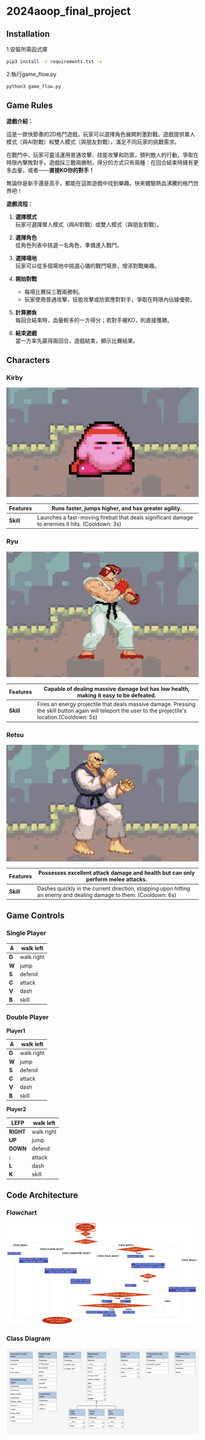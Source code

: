 # 2024aoop_final_project

## Installation

1.安裝所需函式庫

```cmd
pip3 install -r requirements.txt -v
```

2.執行game_flow.py

```cmd
python3 game_flow.py
```

## Game Rules

**遊戲介紹：**

這是一款快節奏的2D格鬥遊戲，玩家可以選擇角色展開刺激對戰。遊戲提供單人模式（與AI對戰）和雙人模式（與朋友對戰），滿足不同玩家的挑戰需求。  

在戰鬥中，玩家可靈活運用普通攻擊、技能攻擊和防禦，預判敵人的行動，爭取在時限內擊敗對手。遊戲採三戰兩勝制，得分的方式只有兩種：在回合結束時擁有更多血量，或者——**直接KO你的對手！**  

無論你是新手還是高手，都能在這款遊戲中找到樂趣。快來體驗熱血沸騰的格鬥世界吧！

**遊戲流程：**

1. **選擇模式**  
   玩家可選擇單人模式（與AI對戰）或雙人模式（與朋友對戰）。  

2. **選擇角色**  
   從角色列表中挑選一名角色，準備進入戰鬥。  

3. **選擇場地**  
   玩家可以從多個場地中挑選心儀的戰鬥場景，增添對戰樂趣。  

4. **開始對戰**  
   - 每場比賽採三戰兩勝制。  
   - 玩家使用普通攻擊、技能攻擊或防禦應對對手，爭取在時限內佔據優勢。  

5. **計算勝負**  
   每回合結束時，血量較多的一方得分；若對手被KO，則直接獲勝。  

6. **結束遊戲**  
   當一方率先贏得兩回合，遊戲結束，顯示比賽結果。  

## Characters

### Kirby

![Kirby](images/Kirpy.png)

| **Features** | Runs faster, jumps higher, and has greater agility.                                              |
|--------------|--------------------------------------------------------------------------------------------------|
| **Skill**    | Launches a fast-moving fireball that deals significant damage to enemies it hits. (Cooldown: 3s) |

### Ryu

![Ryu](images/Ryu.png)

| **Features** | Capable of dealing massive damage but has low health, making it easy to be defeated.                                                                      |
|--------------|-----------------------------------------------------------------------------------------------------------------------------------------------------------|
| **Skill**    | Fires an energy projectile that deals massive damage.  Pressing the skill button again will teleport the user to the projectile's location.(Cooldown: 5s) |

### Retsu

![Retsu](images/Retsu.png)

| **Features** | Possesses excellent attack damage and health but can only perform melee attacks.                                   |
|--------------|--------------------------------------------------------------------------------------------------------------------|
| **Skill**    | Dashes quickly in the current direction, stopping upon hitting an enemy and dealing damage to them. (Cooldown: 6s) |

## Game Controls

### Single Player

| **A** | walk left  |
|-------|------------|
| **D** | walk right |
| **W** | jump       |
| **S** | defend     |
| **C** | attack     |
| **V** | dash       |
| **B** | skill      |

### Double Player

**Player1**

| **A** | walk left  |
|-------|------------|
| **D** | walk right |
| **W** | jump       |
| **S** | defend     |
| **C** | attack     |
| **V** | dash       |
| **B** | skill      |

**Player2**

| **LEFP**  | walk left  |
|-----------|------------|
| **RIGHT** | walk right |
| **UP**    | jump       |
| **DOWN**  | defend     |
| **:**     | attack     |
| **L**     | dash       |
| **K**     | skill      |

## Code Architecture

### Flowchart

![Flowchart](images/flow_diagram.png)

### Class Diagram

![Class Diagram](images/class_diagram.png)

